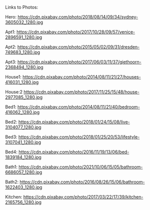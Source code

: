 Links to Photos:

Hero:
https://cdn.pixabay.com/photo/2018/08/14/09/34/sydney-3605032_1280.jpg

Apt1:
https://cdn.pixabay.com/photo/2017/10/28/09/57/venice-2896591_1280.jpg

Apt2:
https://cdn.pixabay.com/photo/2015/05/02/09/31/dresden-749683_1280.jpg

Apt3:
https://cdn.pixabay.com/photo/2017/06/03/11/37/giethoorn-2368494_1280.jpg

House1:
https://cdn.pixabay.com/photo/2014/08/11/21/27/houses-416031_1280.jpg

House:2
https://cdn.pixabay.com/photo/2017/11/25/15/48/house-2977085_1280.jpg

Bed1:
https://cdn.pixabay.com/photo/2014/08/11/21/40/bedroom-416062_1280.jpg

Bed2:
https://cdn.pixabay.com/photo/2018/01/24/15/08/live-3104077_1280.jpg

Bed3:
https://cdn.pixabay.com/photo/2018/01/25/20/53/lifestyle-3107041_1280.jpg

Bed4:
https://cdn.pixabay.com/photo/2016/11/19/13/06/bed-1839184_1280.jpg

Bath1:
https://cdn.pixabay.com/photo/2021/10/06/15/05/bathroom-6686057_1280.jpg

Bath2:
https://cdn.pixabay.com/photo/2016/08/26/15/06/bathroom-1622403_1280.jpg

Kitchen:
https://cdn.pixabay.com/photo/2017/03/22/17/39/kitchen-2165756_1280.jpg

